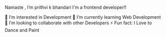  Namaste , I’m prithvi k bhandari
  I'm a frontend developer!!
  
👀 I’m interested in Development 
🌱 I’m currently learning Web Development
💞️ I’m looking to collaborate with other Developers
⚡ Fun fact: I Love to Dance and Paint

<!---
prithvikbhandari/prithvikbhandari is a ✨ special ✨ repository because its `README.md` (this file) appears on your GitHub profile.
You can click the Preview link to take a look at your changes.
--->
